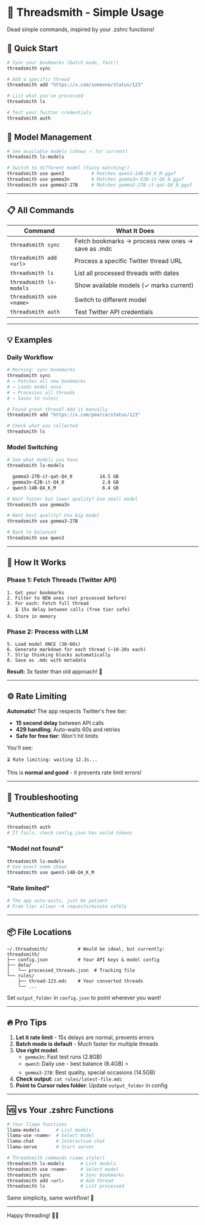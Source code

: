 # 🧵 Threadsmith - Simple Usage

Dead simple commands, inspired by your .zshrc functions!

## 🚀 Quick Start

```bash
# Sync your bookmarks (batch mode, fast!)
threadsmith sync

# Add a specific thread
threadsmith add "https://x.com/someone/status/123"

# List what you've processed
threadsmith ls

# Test your Twitter credentials
threadsmith auth
```

## 🔄 Model Management

```bash
# See available models (shows ✓ for current)
threadsmith ls-models

# Switch to different model (fuzzy matching!)
threadsmith use qwen3          # Matches qwen3-14B-Q4_K_M.gguf
threadsmith use gemma3n        # Matches gemma3n-E2B-it-Q4_0.gguf
threadsmith use gemma3-27B     # Matches gemma3-27B-it-qat-Q4_0.gguf
```

---

## 📋 All Commands

| Command | What It Does |
|---------|-------------|
| `threadsmith sync` | Fetch bookmarks → process new ones → save as .mdc |
| `threadsmith add <url>` | Process a specific Twitter thread URL |
| `threadsmith ls` | List all processed threads with dates |
| `threadsmith ls-models` | Show available models (✓ marks current) |
| `threadsmith use <name>` | Switch to different model |
| `threadsmith auth` | Test Twitter API credentials |

---

## 💡 Examples

### Daily Workflow
```bash
# Morning: sync bookmarks
threadsmith sync
# → Fetches all new bookmarks
# → Loads model once
# → Processes all threads
# → Saves to rules/

# Found great thread? Add it manually
threadsmith add "https://x.com/pmarca/status/123"

# Check what you collected
threadsmith ls
```

### Model Switching
```bash
# See what models you have
threadsmith ls-models

  gemma3-27B-it-qat-Q4_0          14.5 GB
  gemma3n-E2B-it-Q4_0              2.8 GB
✓ qwen3-14B-Q4_K_M                 8.4 GB

# Want faster but lower quality? Use small model
threadsmith use gemma3n

# Want best quality? Use big model
threadsmith use gemma3-27B

# Back to balanced
threadsmith use qwen3
```

---

## 🎯 How It Works

### **Phase 1: Fetch Threads** (Twitter API)
```
1. Get your bookmarks
2. Filter to NEW ones (not processed before)
3. For each: Fetch full thread
   ⏳ 15s delay between calls (free tier safe)
4. Store in memory
```

### **Phase 2: Process with LLM**
```
5. Load model ONCE (30-60s)
6. Generate markdown for each thread (~10-20s each)
7. Strip thinking blocks automatically
8. Save as .mdc with metadata
```

**Result:** 3x faster than old approach! 🚀

---

## ⚙️ Rate Limiting

**Automatic!** The app respects Twitter's free tier:
- **15 second delay** between API calls
- **429 handling**: Auto-waits 60s and retries
- **Safe for free tier**: Won't hit limits

You'll see:
```
⏳ Rate limiting: waiting 12.3s...
```

This is **normal and good** - it prevents rate limit errors!

---

## 🐛 Troubleshooting

### "Authentication failed"
```bash
threadsmith auth
# If fails, check config.json has valid tokens
```

### "Model not found"
```bash
threadsmith ls-models
# Use exact name shown
threadsmith use qwen3-14B-Q4_K_M
```

### "Rate limited"
```bash
# The app auto-waits, just be patient
# Free tier allows ~4 requests/minute safely
```

---

## 📦 File Locations

```
~/.threadsmith/           # Would be ideal, but currently:
threadsmith/
├── config.json           # Your API keys & model config
├── data/
│   └── processed_threads.json  # Tracking file
└── rules/
    ├── thread-123.mdc    # Your converted threads
    └── ...
```

Set `output_folder` in `config.json` to point wherever you want!

---

## 🔥 Pro Tips

1. **Let it rate limit** - 15s delays are normal, prevents errors
2. **Batch mode is default** - Much faster for multiple threads
3. **Use right model**:
   - `gemma3n`: Fast test runs (2.8GB)
   - `qwen3`: Daily use - best balance (8.4GB) ⭐
   - `gemma3-27B`: Best quality, special occasions (14.5GB)
4. **Check output**: `cat rules/latest-file.mdc`
5. **Point to Cursor rules folder**: Update `output_folder` in config

---

## 🆚 vs Your .zshrc Functions

```bash
# Your llama functions
llama-models      # List models
llama-use <name>  # Select model
llama-chat        # Interactive chat
llama-serve       # Start server

# Threadsmith commands (same style!)
threadsmith ls-models      # List models
threadsmith use <name>     # Select model
threadsmith sync           # Sync bookmarks
threadsmith add <url>      # Add thread
threadsmith ls             # List processed
```

Same simplicity, same workflow! 🎯

---

Happy threading! 🧵✨


